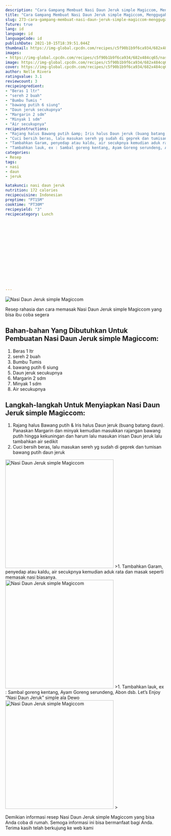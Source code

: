 ```yaml
---
description: "Cara Gampang Membuat Nasi Daun Jeruk simple Magiccom, Menggugah Selera"
title: "Cara Gampang Membuat Nasi Daun Jeruk simple Magiccom, Menggugah Selera"
slug: 273-cara-gampang-membuat-nasi-daun-jeruk-simple-magiccom-menggugah-selera
future: true
lang: id
language: id
languageCode: id
publishDate: 2021-10-15T18:39:51.044Z 
thumbnail: https://img-global.cpcdn.com/recipes/c5f90b1b9f6ca934/682x484cq65/nasi-daun-jeruk-simple-magiccom-foto-resep-utama.png
images:
- https://img-global.cpcdn.com/recipes/c5f90b1b9f6ca934/682x484cq65/nasi-daun-jeruk-simple-magiccom-foto-resep-utama.png
image: https://img-global.cpcdn.com/recipes/c5f90b1b9f6ca934/682x484cq65/nasi-daun-jeruk-simple-magiccom-foto-resep-utama.png
cover: https://img-global.cpcdn.com/recipes/c5f90b1b9f6ca934/682x484cq65/nasi-daun-jeruk-simple-magiccom-foto-resep-utama.png
author: Nelle Rivera
ratingvalue: 3.1
reviewcount: 3
recipeingredient:
- "Beras 1 ltr"
- "sereh 2 buah"
- "Bumbu Tumis "
- "bawang putih 6 siung"
- "Daun jeruk secukupnya"
- "Margarin 2 sdm"
- "Minyak 1 sdm"
- "Air secukupnya"
recipeinstructions:
- "Rajang halus Bawang putih &amp; Iris halus Daun jeruk (buang batang daun). Panaskan Margarin dan minyak kemudian masukkan rajangan bawang putih hingga kekuningan dan harum lalu masukan irisan Daun jeruk lalu tambahkan air sedikit"
- "Cuci bersih beras, lalu masukan sereh yg sudah di geprek dan tumisan bawang putih daun jeruk"
- "Tambahkan Garam, penyedap atau kaldu, air secukpnya kemudian aduk rata dan masak seperti memasak nasi biasanya."
- "Tambahkan lauk, ex : Sambal goreng kentang, Ayam Goreng serundeng, Abon dsb. Let’s Enjoy “Nasi Daun Jeruk” simple ala Dewo"
categories:
- Resep
tags:
- nasi
- daun
- jeruk

katakunci: nasi daun jeruk 
nutrition: 172 calories
recipecuisine: Indonesian
preptime: "PT15M"
cooktime: "PT30M"
recipeyield: "3"
recipecategory: Lunch


     
    
    
    
    
    
    
    
    
    
    
      
    
---
```



![Nasi Daun Jeruk simple Magiccom](https://img-global.cpcdn.com/recipes/c5f90b1b9f6ca934/682x484cq65/nasi-daun-jeruk-simple-magiccom-foto-resep-utama.png)

Resep rahasia dan cara memasak  Nasi Daun Jeruk simple Magiccom yang bisa ibu coba segera

<!--inarticleads1-->

## Bahan-bahan Yang Dibutuhkan Untuk Pembuatan Nasi Daun Jeruk simple Magiccom:

1. Beras 1 ltr
1. sereh 2 buah
1. Bumbu Tumis 
1. bawang putih 6 siung
1. Daun jeruk secukupnya
1. Margarin 2 sdm
1. Minyak 1 sdm
1. Air secukupnya



<!--inarticleads2-->

## Langkah-langkah Untuk Menyiapkan Nasi Daun Jeruk simple Magiccom:

1. Rajang halus Bawang putih &amp; Iris halus Daun jeruk (buang batang daun). Panaskan Margarin dan minyak kemudian masukkan rajangan bawang putih hingga kekuningan dan harum lalu masukan irisan Daun jeruk lalu tambahkan air sedikit
1. Cuci bersih beras, lalu masukan sereh yg sudah di geprek dan tumisan bawang putih daun jeruk
<img class="lazyload" data-src="https://img-global.cpcdn.com/steps/049ffed19e99fd2e/160x128cq70/nasi-daun-jeruk-simple-magiccom-langkah-memasak-2-foto.png" alt="Nasi Daun Jeruk simple Magiccom" width="340" height="340">
>1. Tambahkan Garam, penyedap atau kaldu, air secukpnya kemudian aduk rata dan masak seperti memasak nasi biasanya.
<img class="lazyload" data-src="https://img-global.cpcdn.com/steps/52955dbd81a99a6c/160x128cq70/nasi-daun-jeruk-simple-magiccom-langkah-memasak-3-foto.png" alt="Nasi Daun Jeruk simple Magiccom" width="340" height="340">
>1. Tambahkan lauk, ex : Sambal goreng kentang, Ayam Goreng serundeng, Abon dsb. Let’s Enjoy “Nasi Daun Jeruk” simple ala Dewo
<img class="lazyload" data-src="https://img-global.cpcdn.com/steps/0ae3c4271c960b5a/160x128cq70/nasi-daun-jeruk-simple-magiccom-langkah-memasak-4-foto.png" alt="Nasi Daun Jeruk simple Magiccom" width="340" height="340">
>



Demikian informasi  resep Nasi Daun Jeruk simple Magiccom   yang bisa Anda coba di rumah. Semoga informasi ini bisa bermanfaat bagi Anda. Terima kasih telah berkujung ke web kami

